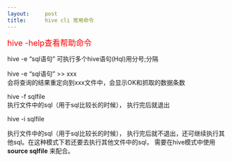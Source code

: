 ```yaml
---
layout:     post
title:      hive cli 常用命令
---
```

<div id="article_content" class="article_content clearfix csdn-tracking-statistics" data-pid="blog" data-mod="popu_307" data-dsm="post">
								            <link rel="stylesheet" href="https://csdnimg.cn/release/phoenix/template/css/ck_htmledit_views-f76675cdea.css">
						<div class="htmledit_views" id="content_views">
                
<p><span style="font-size:18px;color:#ff0000;">hive -help查看帮助命令</span></p>
<p>hive -e “sql语句” 可执行多个hive语句(Hql)用分号;分隔</p>
<p>hive -e “sql语句” &gt;&gt; xxx <br>
会将查询的结果重定向到xxx文件中，会显示OK和抓取的数据条数</p>
<p>hive -f sqlfile <br>
执行文件中的sql（用于sql比较长的时候）， 执行完后就退出</p>
<p>hive -i sqlfile </p>
<p>执行文件中的sql（用于sql比较长的时候）， 执行完后就不退出，还可继续执行其他sql。在这种模式下若还要去执行其他文件中的sql， 需要在hive模式中使用
<strong>source sqlfile</strong> 来配合。</p>
            </div>
                </div>